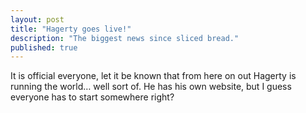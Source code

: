 ```yaml
---
layout: post
title: "Hagerty goes live!"
description: "The biggest news since sliced bread."
published: true
---
```

It is official everyone, let it be known that from here on out Hagerty is running the world… well sort of. He has his own website, but I guess everyone has to start somewhere right?